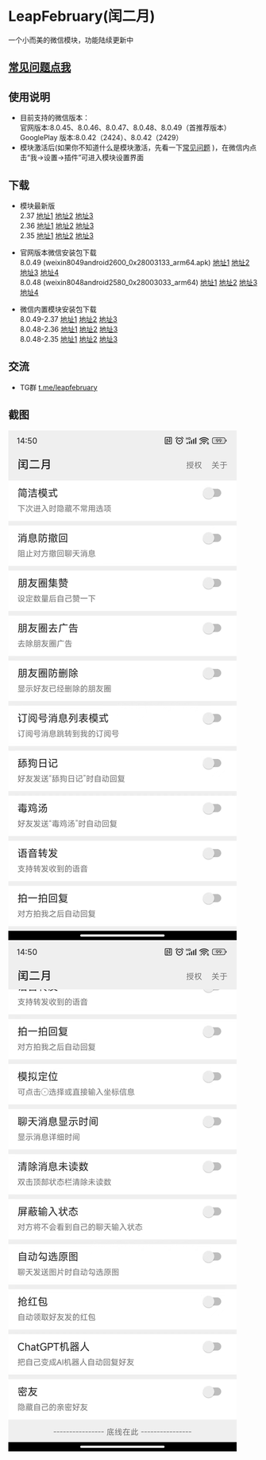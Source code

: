 # LeapFebruary(闰二月)

一个小而美的微信模块，功能陆续更新中

## [常见问题点我](./FAQ.md)  

## 使用说明  

+ 目前支持的微信版本：  
官网版本:8.0.45、8.0.46、8.0.47、8.0.48、8.0.49（首推荐版本）  
GooglePlay 版本:8.0.42（2424）、8.0.42（2429）
+ 模块激活后(如果你不知道什么是模块激活，先看一下[常见问题](./FAQ.md) )，在微信内点击“我->设置->插件”可进入模块设置界面

## 下载  

+ 模块最新版  
2.37
[地址1](https://bitbucket.org/prong6542/com.r.leapfebruary/downloads/leapfebruary_237_2.37.apk)
[地址2](https://sourceforge.net/projects/com-r-leapfebruary/files/236-2.36/leapfebruary_237_2.37.apk)
[地址3](https://github.com/Xposed-Modules-Repo/com.r.leapfebruary/releases/download/237-2.37/leapfebruary_237_2.37.apk)  
2.36
[地址1](https://bitbucket.org/prong6542/com.r.leapfebruary/downloads/leapfebruary_236_2.36.apk)
[地址2](https://sourceforge.net/projects/com-r-leapfebruary/files/236-2.36/leapfebruary_236_2.36.apk)
[地址3](https://github.com/Xposed-Modules-Repo/com.r.leapfebruary/releases/download/236-2.36/leapfebruary_236_2.36.apk)  
2.35
[地址1](https://bitbucket.org/prong6542/com.r.leapfebruary/downloads/leapfebruary_235_2.35.apk)
[地址2](https://sourceforge.net/projects/com-r-leapfebruary/files/235-2.35/leapfebruary_235_2.35.apk)
[地址3](https://github.com/Xposed-Modules-Repo/com.r.leapfebruary/releases/download/235-2.35/leapfebruary_235_2.35.apk)  

+ 官网版本微信安装包下载  
8.0.49 (weixin8049android2600_0x28003133_arm64.apk)
[地址1](http://dldir1.qq.com/weixin/android/weixin8049android2600_0x28003133_arm64.apk)
[地址2](https://bitbucket.org/prong6542/com.r.leapfebruary/downloads/weixin8049android2600_0x28003133_arm64.apk)
[地址3](https://sourceforge.net/projects/com-r-leapfebruary/files/237-2.37/weixin8049android2600_0x28003133_arm64.apk)
[地址4](https://github.com/Xposed-Modules-Repo/com.r.leapfebruary/releases/download/237-2.37/weixin8049android2600_0x28003133_arm64.apk)  
8.0.48 (weixin8048android2580_0x28003033_arm64)
[地址1](http://dldir1.qq.com/weixin/android/weixin8048android2580_0x28003033_arm64.apk)
[地址2](https://bitbucket.org/prong6542/com.r.leapfebruary/downloads/weixin8048android2580_0x28003033_arm64.apk)
[地址3](https://sourceforge.net/projects/com-r-leapfebruary/files/233-2.33/weixin8048android2580_0x28003033_arm64.apk)
[地址4](https://github.com/Xposed-Modules-Repo/com.r.leapfebruary/releases/download/233-2.33/weixin8048android2580_0x28003033_arm64.apk)

+ 微信内置模块安装包下载  
8.0.49-2.37
[地址1](https://bitbucket.org/prong6542/com.r.leapfebruary/downloads/weixin8049android2600_0x28003133_arm64_leapfebruary_2.37.apk)
[地址2](https://sourceforge.net/projects/com-r-leapfebruary/files/237-2.37/weixin8049android2600_0x28003133_arm64_leapfebruary_2.37.apk)
[地址3](https://github.com/Xposed-Modules-Repo/com.r.leapfebruary/releases/download/237-2.37/weixin8049android2600_0x28003133_arm64_leapfebruary_2.37.apk)  
8.0.48-2.36
[地址1](https://bitbucket.org/prong6542/com.r.leapfebruary/downloads/weixin8048android2580_0x28003033_arm64_leapfebruary_2.36.apk)
[地址2](https://sourceforge.net/projects/com-r-leapfebruary/files/236-2.36/weixin8048android2580_0x28003033_arm64_leapfebruary_2.36.apk)
[地址3](https://github.com/Xposed-Modules-Repo/com.r.leapfebruary/releases/download/236-2.36/weixin8048android2580_0x28003033_arm64_leapfebruary_2.36.apk)  
8.0.48-2.35
[地址1](https://bitbucket.org/prong6542/com.r.leapfebruary/downloads/weixin8048android2580_0x28003033_arm64_leapfebruary_2.35.apk)
[地址2](https://sourceforge.net/projects/com-r-leapfebruary/files/235-2.35/weixin8048android2580_0x28003033_arm64_leapfebruary_2.35.apk)
[地址3](https://github.com/Xposed-Modules-Repo/com.r.leapfebruary/releases/download/235-2.35/weixin8048android2580_0x28003033_arm64_leapfebruary_2.35.apk)  

## 交流  

+ TG群 [t.me/leapfebruary](https://t.me/leapfebruary)  

## 截图  

![1.jpg](./img/1.jpg)
![2.jpg](./img/2.jpg)

